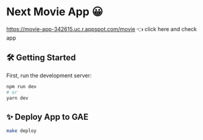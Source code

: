 # Next Movie App 😀

https://movie-app-342615.uc.r.appspot.com/movie 👈 click here and check app

## 🛠 Getting Started

First, run the development server:

```bash
npm run dev
# or
yarn dev
```

## ✨ Deploy App to GAE

```bash
make deploy
```
